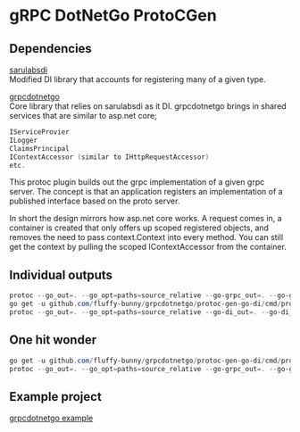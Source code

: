 # gRPC DotNetGo ProtoCGen

## Dependencies  

[sarulabsdi](https://github.com/fluffy-bunny/sarulabsdi)  
Modified DI library that accounts for registering many of a given type.  

[grpcdotnetgo](https://github.com/fluffy-bunny/grpcdotnetgo)  
Core library that relies on sarulabsdi as it DI.  grpcdotnetgo brings in shared services that are similar to asp.net core;  

```go  
IServiceProvier
ILogger
ClaimsPrincipal
IContextAccessor (similar to IHttpRequestAccessor)
etc.
```

This protoc plugin builds out the grpc implementation of a given grpc server.  The concept is that an application registers an implementation of a published interface based on the proto server.  

In short the design mirrors how asp.net core works.   A request comes in, a container is created that only offers up scoped registered objects, and removes the need to pass context.Context into every method.  You can still get the context by pulling the scoped IContextAccessor from the container.  

## Individual outputs  

```powershell
protoc --go_out=. --go_opt=paths=source_relative --go-grpc_out=. --go-grpc_opt=paths=source_relative helloworld/helloworld.proto
go get -u github.com/fluffy-bunny/grpcdotnetgo/protoc-gen-go-di/cmd/protoc-gen-go-di
protoc --go_out=. --go_opt=paths=source_relative --go-di_out=. --go-di_opt=paths=source_relative helloworld/helloworld.proto 
```

## One hit wonder

```powershell
go get -u github.com/fluffy-bunny/grpcdotnetgo/protoc-gen-go-di/cmd/protoc-gen-go-di
protoc --go_out=. --go_opt=paths=source_relative --go-grpc_out=. --go-grpc_opt=paths=source_relative --go-di_out=. --go-di_opt=paths=source_relative helloworld/helloworld.proto 
```

## Example project  

[grpcdotnetgo example](https://github.com/fluffy-bunny/grpcdotnetgo/tree/main/example)  

